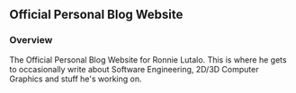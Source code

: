## Official Personal Blog Website

### Overview

The Official Personal Blog Website for Ronnie Lutalo. This is where he gets to occasionally write about Software Engineering, 2D/3D Computer Graphics and stuff he's working on.
